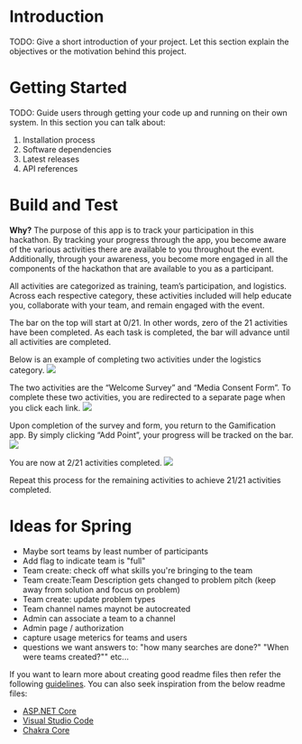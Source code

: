 # Introduction 
TODO: Give a short introduction of your project. Let this section explain the objectives or the motivation behind this project. 

# Getting Started
TODO: Guide users through getting your code up and running on their own system. In this section you can talk about:
1.	Installation process
2.	Software dependencies
3.	Latest releases
4.	API references

# Build and Test
**Why?**
The purpose of this app is to track your participation in this hackathon. By tracking your progress through the app, you become aware of the various activities there are available to you throughout the event. Additionally, through your awareness, you become more engaged in all the components of the hackathon that are available to you as a participant.


All activities are categorized as training, team’s participation, and logistics. Across each respective category, these activities included will help educate you, collaborate with your team, and remain engaged with the event.

The bar on the top will start at 0/21. In other words, zero of the 21 activities have been completed. As each task is completed, the bar will advance until all activities are completed. 

Below is an example of completing two activities under the logistics category.
![](images/BlankGame.PNG)

The two activities are the “Welcome Survey” and “Media Consent Form”. To complete these two activities, you are redirected to a separate page when you click each link. 
![](images/DocGame2.PNG)

Upon completion of the survey and form, you return to the Gamification app. By simply clicking “Add Point”, your progress will be tracked on the bar. 
![](images/pointSaved.PNG)

You are now at 2/21 activities completed.
![](images/Gamification%20Record%20Point.PNG)

Repeat this process for the remaining activities to achieve 21/21 activities completed.


# Ideas for Spring
* Maybe sort teams by least number of participants
* Add flag to indicate team is "full"
* Team create: check off what skills you're bringing to the team
* Team create:Team Description gets changed to problem pitch (keep away from solution and focus on problem)
* Team create: update problem types
* Team channel names maynot be autocreated
* Admin can associate a team to a channel
* Admin page / authorization 
* capture usage meterics for teams and users
* questions we want answers to: "how many searches are done?" "When were teams created?"" etc...


If you want to learn more about creating good readme files then refer the following [guidelines](https://docs.microsoft.com/en-us/azure/devops/repos/git/create-a-readme?view=azure-devops). You can also seek inspiration from the below readme files:
- [ASP.NET Core](https://github.com/aspnet/Home)
- [Visual Studio Code](https://github.com/Microsoft/vscode)
- [Chakra Core](https://github.com/Microsoft/ChakraCore)
